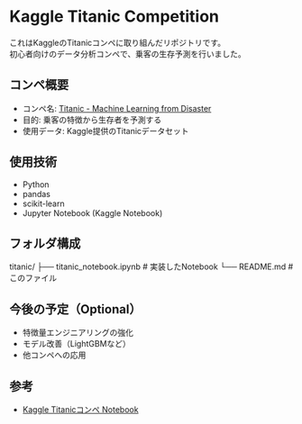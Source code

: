 # Kaggle Titanic Competition

これはKaggleのTitanicコンペに取り組んだリポジトリです。  
初心者向けのデータ分析コンペで、乗客の生存予測を行いました。

## コンペ概要
- コンペ名: [Titanic - Machine Learning from Disaster](https://www.kaggle.com/competitions/titanic)
- 目的: 乗客の特徴から生存者を予測する
- 使用データ: Kaggle提供のTitanicデータセット

## 使用技術
- Python
- pandas
- scikit-learn
- Jupyter Notebook (Kaggle Notebook)

## フォルダ構成
titanic/ ├── titanic_notebook.ipynb # 実装したNotebook └── README.md # このファイル

## 今後の予定（Optional）
- 特徴量エンジニアリングの強化
- モデル改善（LightGBMなど）
- 他コンペへの応用

## 参考
- [Kaggle Titanicコンペ Notebook](https://www.kaggle.com/code)
